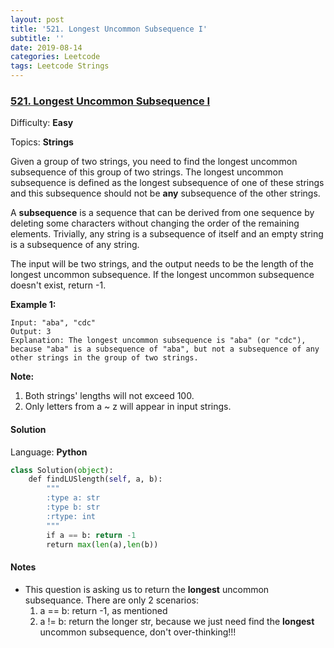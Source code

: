 ```yaml
---
layout: post
title: '521. Longest Uncommon Subsequence I'
subtitle: ''
date: 2019-08-14
categories: Leetcode
tags: Leetcode Strings
---
```

### [521\. Longest Uncommon Subsequence I](https://leetcode.com/problems/longest-uncommon-subsequence-i/)

Difficulty: **Easy**

Topics: **Strings**

Given a group of two strings, you need to find the longest uncommon subsequence of this group of two strings. The longest uncommon subsequence is defined as the longest subsequence of one of these strings and this subsequence should not be **any** subsequence of the other strings.

A **subsequence** is a sequence that can be derived from one sequence by deleting some characters without changing the order of the remaining elements. Trivially, any string is a subsequence of itself and an empty string is a subsequence of any string.

The input will be two strings, and the output needs to be the length of the longest uncommon subsequence. If the longest uncommon subsequence doesn't exist, return -1.

**Example 1:**  

```
Input: "aba", "cdc"
Output: 3
Explanation: The longest uncommon subsequence is "aba" (or "cdc"), because "aba" is a subsequence of "aba", but not a subsequence of any other strings in the group of two strings. 
```

**Note:**

1.  Both strings' lengths will not exceed 100.
2.  Only letters from a ~ z will appear in input strings.


#### Solution

Language: **Python**

```python
class Solution(object):
    def findLUSlength(self, a, b):
        """
        :type a: str
        :type b: str
        :rtype: int
        """
        if a == b: return -1
        return max(len(a),len(b))
```
#### Notes
- This question is asking us to return the **longest** uncommon subsequance. There are only 2 scenarios: 
  1. a == b: return -1, as mentioned
  2. a != b: return the longer str, because we just need find the **longest** uncommon subsequence, don't over-thinking!!!